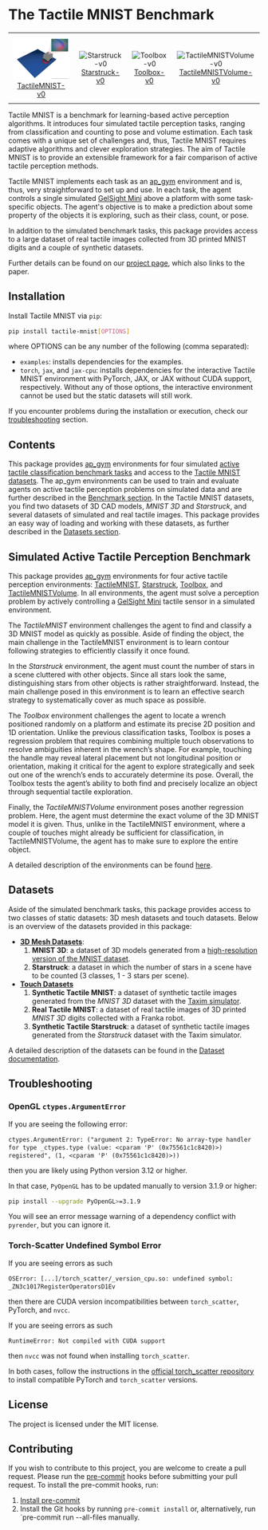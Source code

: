 # The Tactile MNIST Benchmark

<table style="border-collapse: collapse; border: none;">
    <tr style="border: none;">
        <td align="center" style="border: none; padding: 10px;">
            <img src="doc/img/env/TactileMNIST-v0.gif" alt="TactileMNIST-v0" width="150px"/><br/>
            <a href="doc/env/TactileMNIST.md">
                TactileMNIST-v0
            </a>
        </td>
        <td align="center" style="border: none; padding: 10px;">
            <img src="doc/img/env/Starstruck-v0.gif" alt="Starstruck-v0" width="150px"/><br/>
            <a href="doc/env/Starstruck.md">
                Starstruck-v0
            </a>
        </td>
        <td align="center" style="border: none; padding: 10px;">
            <img src="doc/img/env/Toolbox-v0.gif" alt="Toolbox-v0" width="150px"/><br/>
            <a href="doc/env/Toolbox.md">
                Toolbox-v0
            </a>
        </td>
        <td align="center" style="border: none; padding: 10px;">
            <img src="doc/img/env/TactileMNISTVolume-v0.gif" alt="TactileMNISTVolume-v0" width="150px"/><br/>
            <a href="doc/env/TactileMNISTVolume.md">
                TactileMNISTVolume-v0
            </a>
        </td>
    </tr>
</table>

Tactile MNIST is a benchmark for learning-based active perception algorithms.
It introduces four simulated tactile perception tasks, ranging from classification and counting to pose and volume estimation.
Each task comes with a unique set of challenges and, thus, Tactile MNIST requires adaptive algorithms and clever exploration strategies.
The aim of Tactile MNIST is to provide an extensible framework for a fair comparison of active tactile perception methods.

Tactile MNIST implements each task as an [ap_gym](https://github.com/TimSchneider42/active-perception-gym) environment and is, thus, very straightforward to set up and use.
In each task, the agent controls a single simulated [GelSight Mini](https://www.gelsight.com/gelsightmini/) above a platform with some task-specific objects.
The agent's objective is to make a prediction about some property of the objects it is exploring, such as their class, count, or pose.

In addition to the simulated benchmark tasks, this package provides access to a large dataset of real tactile images collected from 3D printed MNIST digits and a couple of synthetic datasets.

Further details can be found on our [project page](https://sites.google.com/robot-learning.de/tactile-mnist/), which also links to the paper.

## Installation

Install Tactile MNIST via `pip`:

```bash
pip install tactile-mnist[OPTIONS]
```

where OPTIONS can be any number of the following (comma separated):

- `examples`: installs dependencies for the examples.
- `torch`, `jax`, and `jax-cpu`: installs dependencies for the interactive Tactile MNIST environment with PyTorch, JAX, or JAX without CUDA support, respectively. Without any of those options, the interactive environment cannot be used but the static datasets will still work.

If you encounter problems during the installation or execution, check our [troubleshooting](#troubleshooting) section.

## Contents

This package provides [ap_gym](https://github.com/TimSchneider42/active-perception-gym) environments for four simulated [active tactile classification benchmark tasks](#simulated-active-tactile-perception-benchmark) and access to the [Tactile MNIST datasets](#datasets).
The ap_gym environments can be used to train and evaluate agents on active tactile perception problems on simulated data and are further described in the [Benchmark section](#simulated-active-tactile-perception-benchmark).
In the Tactile MNIST datasets, you find two datasets of 3D CAD models, _MNIST 3D_ and _Starstruck_, and several datasets of simulated and real tactile images.
This package provides an easy way of loading and working with these datasets, as further described in the [Datasets section](#datasets).

## Simulated Active Tactile Perception Benchmark

This package provides [ap_gym](https://github.com/TimSchneider42/active-perception-gym) environments for four active tactile perception environments: [TactileMNIST](doc/TactileMNIST.md), [Starstruck](doc/Starstruck.md), [Toolbox](doc/Toolbox.md), and [TactileMNISTVolume](doc/TactileMNISTVolume.md).
In all environments, the agent must solve a perception problem by actively controlling a [GelSight Mini](https://www.gelsight.com/gelsightmini/) tactile sensor in a simulated environment.

The _TactileMNIST_ environment challenges the agent to find and classify a 3D MNIST model as quickly as possible.
Aside of finding the object, the main challenge in the TactileMNIST environment is to learn contour following strategies to efficiently classify it once found.

In the _Starstruck_ environment, the agent must count the number of stars in a scene cluttered with other objects.
Since all stars look the same, distinguishing stars from other objects is rather straightforward.
Instead, the main challenge posed in this environment is to learn an effective search strategy to systematically cover as much space as possible.

The _Toolbox_ environment challenges the agent to locate a wrench positioned randomly on a platform and estimate its precise 2D position and 1D orientation.
Unlike the previous classification tasks, Toolbox is poses a regression problem that requires combining multiple touch observations to resolve ambiguities inherent in the wrench’s shape.
For example, touching the handle may reveal lateral placement but not longitudinal position or orientation, making it critical for the agent to explore strategically and seek out one of the wrench’s ends to accurately determine its pose.
Overall, the Toolbox tests the agent’s ability to both find and precisely localize an object through sequential tactile exploration.

Finally, the _TactileMNISTVolume_ environment poses another regression problem.
Here, the agent must determine the exact volume of the 3D MNIST model it is given.
Thus, unlike in the TactileMNIST environment, where a couple of touches might already be sufficient for classification, in TactileMNISTVolume, the agent has to make sure to explore the entire object.

A detailed description of the environments can be found [here](doc/TactilePerceptionEnv.md).

## Datasets

Aside of the simulated benchmark tasks, this package provides access to two classes of static datasets: 3D mesh datasets and touch datasets.
Below is an overview of the datasets provided in this package:

- **[3D Mesh Datasets](doc/datasets.md#3d-mesh-datasets)**:
    1. **MNIST 3D**: a dataset of 3D models generated from a [high-resolution version of the MNIST dataset](https://arxiv.org/abs/2011.07946).
    2. **Starstruck**: a dataset in which the number of stars in a scene have to be counted (3 classes, 1 - 3 stars per scene).
- **[Touch Datasets](doc/datasets.md#touch-datasets)**
    1. **Synthetic Tactile MNIST**: a dataset of synthetic tactile images generated from the _MNIST 3D_ dataset with the [Taxim simulator](https://arxiv.org/abs/2109.04027).
    2. **Real Tactile MNIST**: a dataset of real tactile images of 3D printed _MNIST 3D_ digits collected with a Franka robot.
    3. **Synthetic Tactile Starstruck**: a dataset of synthetic tactile images generated from the _Starstruck_ dataset with the Taxim simulator.

A detailed description of the datasets can be found in the [Dataset documentation](doc/datasets.md).

## Troubleshooting

### OpenGL `ctypes.ArgumentError`

If you are seeing the following error:
```
ctypes.ArgumentError: ("argument 2: TypeError: No array-type handler for type _ctypes.type (value: <cparam 'P' (0x75561c1c8420)>) registered", (1, <cparam 'P' (0x75561c1c8420)>))
```
then you are likely using Python version 3.12 or higher.

In that case, `PyOpenGL` has to be updated manually to version 3.1.9 or higher:
```bash
pip install --upgrade PyOpenGL>=3.1.9
```
You will see an error message warning of a dependency conflict with `pyrender`, but you can ignore it.

### Torch-Scatter Undefined Symbol Error
If you are seeing errors as such

```
OSError: [...]/torch_scatter/_version_cpu.so: undefined symbol: _ZN3c1017RegisterOperatorsD1Ev
```

then there are CUDA version incompatibilities between `torch_scatter`, PyTorch, and `nvcc`.

If you are seeing errors as such

```
RuntimeError: Not compiled with CUDA support
```

then `nvcc` was not found when installing `torch_scatter`.

In both cases, follow the instructions in the [official torch_scatter repository](https://github.com/rusty1s/pytorch_scatter) to install compatible PyTorch and `torch_scatter` versions.


## License

The project is licensed under the MIT license.

## Contributing

If you wish to contribute to this project, you are welcome to create a pull request.
Please run the [pre-commit](https://pre-commit.com/) hooks before submitting your pull request.
To install the pre-commit hooks, run:

1. [Install pre-commit](https://pre-commit.com/#install)
2. Install the Git hooks by running `pre-commit install` or, alternatively, run `pre-commit run --all-files manually.
